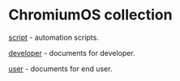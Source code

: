 # ChromiumOS collection

[script](./script/) - automation scripts.

[developer](./developer/) - documents for developer.

[user](./user/) - documents for end user.
